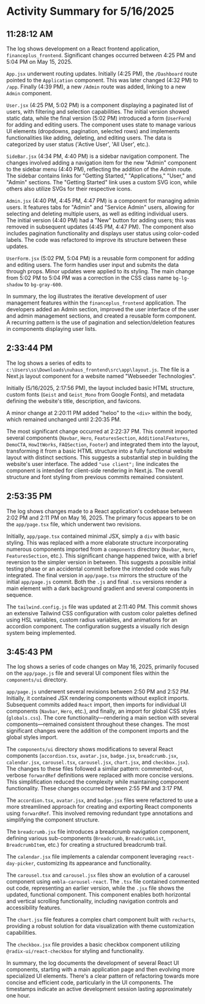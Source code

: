 # Activity Summary for 5/16/2025

## 11:28:12 AM
The log shows development on a React frontend application, `financeplus_frontend`.  Significant changes occurred between 4:25 PM and 5:04 PM on May 15, 2025.

`App.jsx` underwent routing updates. Initially (4:25 PM), the `/Dashboard` route pointed to the `Application` component. This was later changed (4:32 PM) to `/app`.  Finally (4:39 PM), a new `/Admin` route was added, linking to a new `Admin` component.

`User.jsx` (4:25 PM, 5:02 PM)  is a component displaying a paginated list of users, with filtering and selection capabilities.  The initial version showed static data, while the final version (5:02 PM) introduced a form (`UserForm`) for adding and editing users.  The component uses state to manage various UI elements (dropdowns, pagination, selected rows) and implements functionalities like adding, deleting, and editing users.  The data is categorized by user status ('Active User', 'All User', etc.).

`SideBar.jsx` (4:34 PM, 4:40 PM)  is a sidebar navigation component.  The changes involved adding a navigation item for the new "Admin" component to the sidebar menu (4:40 PM), reflecting the addition of the Admin route.  The sidebar contains links for "Getting Started," "Applications," "User," and "Admin" sections. The  "Getting Started" link uses a custom SVG icon, while others also utilize SVGs for their respective icons.


`Admin.jsx` (4:40 PM, 4:45 PM, 4:47 PM) is a component for managing admin users. It features tabs for "Admin" and "Service Admin" users, allowing for selecting and deleting multiple users, as well as editing individual users. The initial version (4:40 PM) had a "New" button for adding users; this was removed in subsequent updates (4:45 PM, 4:47 PM).  The component also includes pagination functionality and displays user status using color-coded labels.  The code was refactored to improve its structure between these updates.


`UserForm.jsx` (5:02 PM, 5:04 PM) is a reusable form component for adding and editing users. The form handles user input and submits the data through props. Minor updates were applied to its styling. The main change from 5:02 PM to 5:04 PM was a correction in the CSS class name `bg-lg-shadow` to `bg-gray-600`.


In summary, the log illustrates the iterative development of user management features within the `financeplus_frontend` application. The developers added an Admin section, improved the user interface of the user and admin management sections, and created a reusable form component.  A recurring pattern is the use of pagination and selection/deletion features in components displaying user lists.


## 2:33:44 PM
The log shows a series of edits to `c:\Users\ss\Downloads\nuhaus_frontend\src\app\layout.js`.  The file is a Next.js layout component for a website named "Webseeder Technologies".

Initially (5/16/2025, 2:17:56 PM), the layout included basic HTML structure, custom fonts (`Geist` and `Geist_Mono` from Google Fonts), and metadata defining the website's title, description, and favicons.

A minor change at 2:20:11 PM added "heloo" to the `<div>` within the body, which remained unchanged until 2:20:35 PM.

The most significant change occurred at 2:22:37 PM.  This commit imported several components (`Navbar`, `Hero`, `FeaturesSection`, `AdditionalFeatures`, `DemoCTA`, `HowItWorks`, `FAQSection`, `Footer`) and integrated them into the layout, transforming it from a basic HTML structure into a fully functional website layout with distinct sections.  This suggests a substantial step in building the website's user interface.  The added `"use client";` line indicates the component is intended for client-side rendering in Next.js.  The overall structure and font styling from previous commits remained consistent.


## 2:53:35 PM
The log shows changes made to a React application's codebase between 2:02 PM and 2:11 PM on May 16, 2025.  The primary focus appears to be on the `app/page.tsx` file, which underwent two revisions.

Initially, `app/page.tsx` contained minimal JSX, simply a `div` with basic styling.  This was replaced with a more elaborate structure incorporating numerous components imported from a `components` directory (`Navbar`, `Hero`, `FeaturesSection`, etc.). This significant change happened twice, with a brief reversion to the simpler version in between.  This suggests a possible initial testing phase or an accidental commit before the intended code was fully integrated. The final version in `app/page.tsx` mirrors the structure of the initial `app/page.js` commit. Both the `.js` and final `.tsx` versions render a main element with a dark background gradient and several components in sequence.

The `tailwind.config.js` file was updated at 2:11:40 PM. This commit shows an extensive Tailwind CSS configuration with custom color palettes defined using HSL variables, custom radius variables, and animations for an accordion component.  The configuration suggests a visually rich design system being implemented.


## 3:45:43 PM
The log shows a series of code changes on May 16, 2025, primarily focused on the `app/page.js` file and several UI component files within the `components/ui` directory.

`app/page.js` underwent several revisions between 2:50 PM and 2:52 PM.  Initially, it contained JSX rendering components without explicit imports.  Subsequent commits added `React` import, then imports for individual UI components (`Navbar`, `Hero`, etc.), and finally, an import for global CSS styles (`globals.css`).  The core functionality—rendering a main section with several components—remained consistent throughout these changes.  The most significant changes were the addition of the component imports and the global styles import.

The `components/ui` directory shows modifications to several React components (`accordion.tsx`, `avatar.jsx`, `badge.jsx`, `breadcrumb.jsx`, `calendar.jsx`, `carousel.tsx`, `carousel.jsx`, `chart.jsx`, and `checkbox.jsx`).  The changes to these files followed a similar pattern: commented-out, verbose `forwardRef` definitions were replaced with more concise versions. This simplification reduced the complexity while maintaining component functionality.  These changes occurred between 2:55 PM and 3:17 PM.

The `accordion.tsx`, `avatar.jsx`, and `badge.jsx` files were refactored to use a more streamlined approach for creating and exporting React components using `forwardRef`. This involved removing redundant type annotations and simplifying the component structure.

The `breadcrumb.jsx` file introduces a breadcrumb navigation component, defining various sub-components (`Breadcrumb`, `BreadcrumbList`, `BreadcrumbItem`, etc.) for creating a structured breadcrumb trail.

The `calendar.jsx` file implements a calendar component leveraging `react-day-picker`, customizing its appearance and functionality.

The `carousel.tsx` and `carousel.jsx` files show an evolution of a carousel component using `embla-carousel-react`.  The `.tsx` file contained commented out code, representing an earlier version, while the `.jsx` file shows the updated, functional component.  This component enables both horizontal and vertical scrolling functionality, including navigation controls and accessibility features.

The `chart.jsx` file features a complex chart component built with `recharts`, providing a robust solution for data visualization with theme customization capabilities.

The `checkbox.jsx` file provides a basic checkbox component utilizing `@radix-ui/react-checkbox` for styling and functionality.

In summary, the log documents the development of several React UI components, starting with a main application page and then evolving more specialized UI elements.  There's a clear pattern of refactoring towards more concise and efficient code, particularly in the UI components. The timestamps indicate an active development session lasting approximately one hour.

